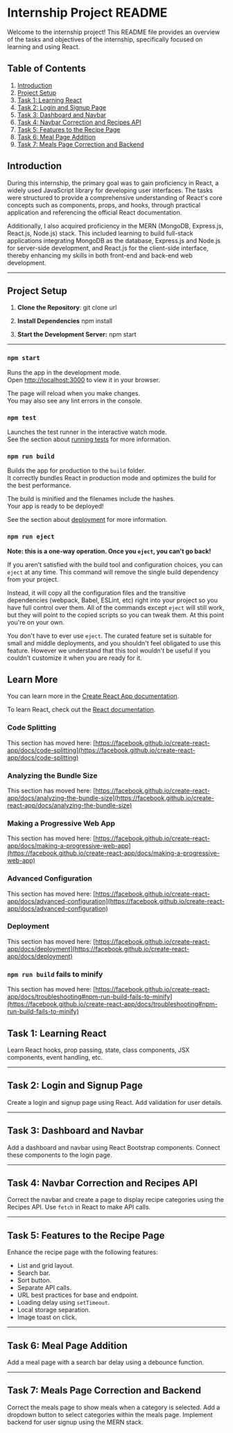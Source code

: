 # Internship Project README

Welcome to the internship project! This README file provides an overview of the tasks and objectives of the internship, specifically focused on learning and using React.

## Table of Contents
1. [Introduction](#introduction)
2. [Project Setup](#project-setup)
3. [Task 1: Learning React](#task-1-learning-react)
4. [Task 2: Login and Signup Page](#task-2-login-and-signup-page)
5. [Task 3: Dashboard and Navbar](#task-3-dashboard-and-navbar)
6. [Task 4: Navbar Correction and Recipes API](#task-4-navbar-correction-and-recipes-api)
7. [Task 5: Features to the Recipe Page](#task-5-features-to-the-recipe-page)
8. [Task 6: Meal Page Addition](#task-6-meal-page-addition)
9. [Task 7: Meals Page Correction and Backend](#task-7-meals-page-correction-and-backend)

## Introduction

During this internship, the primary goal was to gain proficiency in React, a widely used JavaScript library for developing user interfaces. The tasks were structured to provide a comprehensive understanding of React's core concepts such as components, props, and hooks, through practical application and referencing the official React documentation.

Additionally, I also acquired proficiency in the MERN (MongoDB, Express.js, React.js, Node.js) stack. This included learning to build full-stack applications integrating MongoDB as the database, Express.js and Node.js for server-side development, and React.js for the client-side interface, thereby enhancing my skills in both front-end and back-end web development.


-----------------------------------------------------------------------------------------------------------------
## Project Setup
1. **Clone the Repository**:
     git clone url
   
2. **Install Dependencies**
     npm install

3. **Start the Development Server:**
     npm start

-----------------------------------------------------------------------------------------------------------------
### `npm start`

Runs the app in the development mode.\
Open [http://localhost:3000](http://localhost:3000) to view it in your browser.

The page will reload when you make changes.\
You may also see any lint errors in the console.

### `npm test`

Launches the test runner in the interactive watch mode.\
See the section about [running tests](https://facebook.github.io/create-react-app/docs/running-tests) for more information.

### `npm run build`

Builds the app for production to the `build` folder.\
It correctly bundles React in production mode and optimizes the build for the best performance.

The build is minified and the filenames include the hashes.\
Your app is ready to be deployed!

See the section about [deployment](https://facebook.github.io/create-react-app/docs/deployment) for more information.

### `npm run eject`

**Note: this is a one-way operation. Once you `eject`, you can't go back!**

If you aren't satisfied with the build tool and configuration choices, you can `eject` at any time. This command will remove the single build dependency from your project.

Instead, it will copy all the configuration files and the transitive dependencies (webpack, Babel, ESLint, etc) right into your project so you have full control over them. All of the commands except `eject` will still work, but they will point to the copied scripts so you can tweak them. At this point you're on your own.

You don't have to ever use `eject`. The curated feature set is suitable for small and middle deployments, and you shouldn't feel obligated to use this feature. However we understand that this tool wouldn't be useful if you couldn't customize it when you are ready for it.

## Learn More

You can learn more in the [Create React App documentation](https://facebook.github.io/create-react-app/docs/getting-started).

To learn React, check out the [React documentation](https://reactjs.org/).

### Code Splitting

This section has moved here: [https://facebook.github.io/create-react-app/docs/code-splitting](https://facebook.github.io/create-react-app/docs/code-splitting)

### Analyzing the Bundle Size

This section has moved here: [https://facebook.github.io/create-react-app/docs/analyzing-the-bundle-size](https://facebook.github.io/create-react-app/docs/analyzing-the-bundle-size)

### Making a Progressive Web App

This section has moved here: [https://facebook.github.io/create-react-app/docs/making-a-progressive-web-app](https://facebook.github.io/create-react-app/docs/making-a-progressive-web-app)

### Advanced Configuration

This section has moved here: [https://facebook.github.io/create-react-app/docs/advanced-configuration](https://facebook.github.io/create-react-app/docs/advanced-configuration)

### Deployment

This section has moved here: [https://facebook.github.io/create-react-app/docs/deployment](https://facebook.github.io/create-react-app/docs/deployment)

### `npm run build` fails to minify

This section has moved here: [https://facebook.github.io/create-react-app/docs/troubleshooting#npm-run-build-fails-to-minify](https://facebook.github.io/create-react-app/docs/troubleshooting#npm-run-build-fails-to-minify)



## Task 1: Learning React

Learn React hooks, prop passing, state, class components, JSX components, event handling, etc.

---

## Task 2: Login and Signup Page

Create a login and signup page using React. Add validation for user details.

---

## Task 3: Dashboard and Navbar

Add a dashboard and navbar using React Bootstrap components. Connect these components to the login page.

---

## Task 4: Navbar Correction and Recipes API

Correct the navbar and create a page to display recipe categories using the Recipes API. Use `fetch` in React to make API calls.

---

## Task 5: Features to the Recipe Page

Enhance the recipe page with the following features:
- List and grid layout.
- Search bar.
- Sort button.
- Separate API calls.
- URL best practices for base and endpoint.
- Loading delay using `setTimeout`.
- Local storage separation.
- Image toast on click.

---

## Task 6: Meal Page Addition

Add a meal page with a search bar delay using a debounce function.

---

## Task 7: Meals Page Correction and Backend

Correct the meals page to show meals when a category is selected. Add a dropdown button to select categories within the meals page. Implement backend for user signup using the MERN stack.

